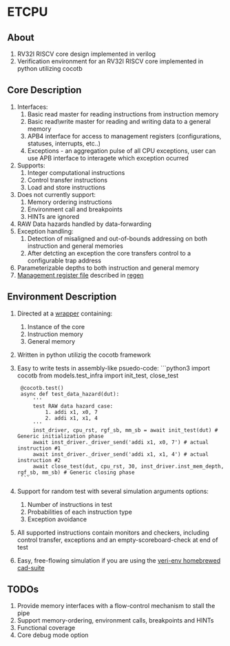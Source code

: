 # ETCPU

## About

1. RV32I RISCV core design implemented in verilog
2. Verification environment for an RV32I RISCV core implemented in python utilizing cocotb

## Core Description

1. Interfaces:
   1. Basic read master for reading instructions from instruction memory 
   2. Basic read\write master for reading and writing data to a general memory
   3. APB4 interface for access to management registers (configurations, statuses, interrupts, etc..)
   4. Exceptions - an aggregation pulse of all CPU exceptions, user can use APB interface to interagete which exception ocurred
2. Supports:
   1. Integer computational instructions
   2. Control transfer instructions
   3. Load and store instructions
3. Does not currently support:
   1. Memory ordering instructions
   2. Environment call and breakpoints
   3. HINTs are ignored
4. RAW Data hazards handled by data-forwarding
5. Exception handling:
   1. Detection of misaligned and out-of-bounds addressing on both instruction and general memories
   2. After detcting an exception the core transfers control to a configurable trap address
6. Parameterizable depths to both instruction and general memory
7. [Management register file](./verification/etcpu/registers/) described in [regen](https://github.com/dodlido/veri_env.git)

## Environment Description

1. Directed at a [wrapper](./design/etcpu/rtl/etcpu_env_top.v) containing:
   1. Instance of the core
   2. Instruction memory
   3. General memory
2. Written in python utilizig the cocotb framework
3. Easy to write tests in assembly-like psuedo-code:
        ```python3
        import cocotb
        from models.test_infra import init_test, close_test

        @cocotb.test()
        async def test_data_hazard(dut):
            '''
            test RAW data hazard case:
                1. addi x1, x0, 7 
                2. addi x1, x1, 4
            '''
            inst_driver, cpu_rst, rgf_sb, mm_sb = await init_test(dut) # Generic initialization phase
            await inst_driver._driver_send('addi x1, x0, 7') # actual instruction #1
            await inst_driver._driver_send('addi x1, x1, 4') # actual instruction #2
            await close_test(dut, cpu_rst, 30, inst_driver.inst_mem_depth, rgf_sb, mm_sb) # Generic closing phase
        ```
4. Support for random test with several simulation arguments options:
   1. Number of instructions in test
   2. Probabilities of each instruction type
   3. Exception avoidance 
5. All supported instructions contain monitors and checkers, including control transfer, exceptions and an empty-scoreboard-check at end of test
6. Easy, free-flowing simulation if you are using the [veri-env homebrewed cad-suite](https://github.com/dodlido/veri_env.git)

## TODOs

1. Provide memory interfaces with a flow-control mechanism to stall the pipe
2. Support memory-ordering, environment calls, breakpoints and HINTs
3. Functional coverage
4. Core debug mode option
